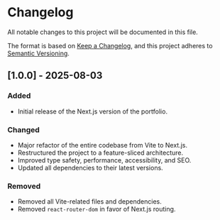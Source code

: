 # Changelog

All notable changes to this project will be documented in this file.

The format is based on [Keep a Changelog](https://keepachangelog.com/en/1.0.0/),
and this project adheres to [Semantic Versioning](https://semver.org/spec/v2.0.0.html).

## [1.0.0] - 2025-08-03

### Added

-   Initial release of the Next.js version of the portfolio.

### Changed

-   Major refactor of the entire codebase from Vite to Next.js.
-   Restructured the project to a feature-sliced architecture.
-   Improved type safety, performance, accessibility, and SEO.
-   Updated all dependencies to their latest versions.

### Removed

-   Removed all Vite-related files and dependencies.
-   Removed `react-router-dom` in favor of Next.js routing.
